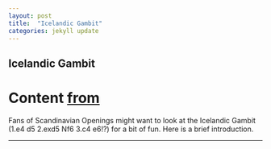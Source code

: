 ```yaml
---
layout: post
title:  "Icelandic Gambit"
categories: jekyll update
---
```


## Icelandic Gambit
# Content [from](https://www.chess.com/article/view/the-bold-icelandic-gambit)
Fans of Scandinavian Openings might want to look at the Icelandic Gambit (1.e4 d5 2.exd5 Nf6 3.c4 e6!?) for a bit of fun. Here is a brief introduction.

---

